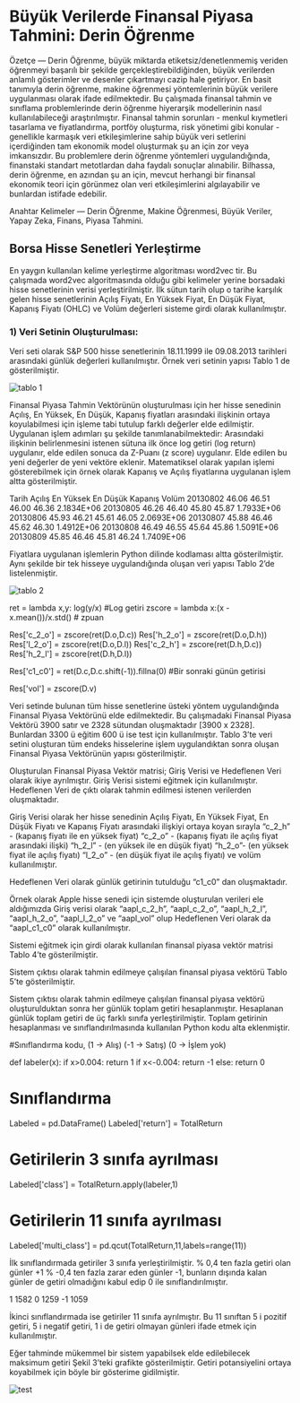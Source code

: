 # Büyük Verilerde Finansal Piyasa Tahmini: Derin Öğrenme

Özetçe — Derin Öğrenme, büyük miktarda etiketsiz/denetlenmemiş veriden öğrenmeyi başarılı bir şekilde gerçekleştirebildiğinden, büyük verilerden anlamlı gösterimler ve desenler çıkartmayı cazip hale getiriyor. En basit tanımıyla derin öğrenme, makine öğrenmesi yöntemlerinin büyük verilere uygulanması olarak ifade edilmektedir. Bu çalışmada finansal tahmin ve sınıflama problemlerinde derin öğrenme hiyerarşik modellerinin nasıl kullanılabileceği araştırılmıştır. Finansal tahmin sorunları - menkul kıymetleri tasarlama ve fiyatlandırma, portföy oluşturma, risk yönetimi gibi konular - genellikle karmaşık veri etkileşimlerine sahip büyük veri setlerini içerdiğinden tam ekonomik model oluşturmak şu an için zor veya imkansızdır. Bu problemlere derin öğrenme yöntemleri uygulandığında, finanstaki standart metotlardan daha faydalı sonuçlar alınabilir. Bilhassa, derin öğrenme, en azından şu an için, mevcut herhangi bir finansal ekonomik teori için görünmez olan veri etkileşimlerini algılayabilir ve bunlardan istifade edebilir. 

Anahtar Kelimeler — Derin Öğrenme, Makine Öğrenmesi, Büyük Veriler, Yapay Zeka, Finans, Piyasa Tahmini.



## Borsa Hisse Senetleri Yerleştirme

En yaygın kullanılan kelime yerleştirme algoritması word2vec tir. Bu çalışmada word2vec algoritmasında olduğu gibi kelimeler yerine borsadaki hisse senetlerinin verisi yerleştirilmiştir. İlk sütun tarih olup o tarihe karşılık gelen hisse senetlerinin Açılış Fiyatı, En Yüksek Fiyat, En Düşük Fiyat, Kapanış Fiyatı (OHLC) ve Volüm değerleri sisteme girdi olarak kullanılmıştır. 

### 1)	Veri Setinin Oluşturulması: 
Veri seti olarak S&P 500 hisse senetlerinin 18.11.1999 ile 09.08.2013 tarihleri arasındaki günlük değerleri kullanılmıştır. Örnek veri setinin yapısı Tablo 1 de gösterilmiştir.

![tablo 1](https://user-images.githubusercontent.com/29254495/29993032-0a803e60-8fb3-11e7-90c1-24d1e5b02d1c.PNG)


Finansal Piyasa Tahmin Vektörünün oluşturulması için her hisse senedinin Açılış, En Yüksek, En Düşük, Kapanış fiyatları arasındaki ilişkinin ortaya koyulabilmesi için işleme tabi tutulup farklı değerler elde edilmiştir. Uygulanan işlem adımları şu şekilde tanımlanabilmektedir: Arasındaki ilişkinin belirlenmesini istenen sütuna ilk önce log getiri (log return) uygulanır, elde edilen sonuca da Z-Puanı (z score) uygulanır. Elde edilen bu yeni değerler de yeni vektöre eklenir. Matematiksel olarak yapılan işlemi gösterebilmek için örnek olarak Kapanış ve Açılış fiyatlarına uygulanan işlem altta gösterilmiştir. 



Tarih	Açılış	En Yüksek	En Düşük	Kapanış	Volüm
20130802	46.06	46.51	46.00	46.36	2.1834E+06
20130805	46.26	46.40	45.80	45.87	1.7933E+06
20130806	45.93	46.21	45.61	46.05	2.0693E+06
20130807	45.88	46.46	45.62	46.30	1.4912E+06
20130808	46.49	46.55	45.64	45.86	1.5091E+06
20130809	45.85	46.46	45.81	46.24	1.7409E+06

Fiyatlara uygulanan işlemlerin Python dilinde kodlaması altta gösterilmiştir. Aynı şekilde bir tek hisseye uygulandığında oluşan veri yapısı Tablo 2’de listelenmiştir. 

![tablo 2](https://user-images.githubusercontent.com/29254495/29993801-06503da6-8fca-11e7-9c6a-d807594f3394.PNG)

ret = lambda x,y: log(y/x) #Log getiri 
zscore = lambda x:(x -x.mean())/x.std() # zpuan

Res['c_2_o'] = zscore(ret(D.o,D.c))
Res['h_2_o'] = zscore(ret(D.o,D.h))
Res['l_2_o'] = zscore(ret(D.o,D.l))
Res['c_2_h'] = zscore(ret(D.h,D.c))
Res['h_2_l'] = zscore(ret(D.h,D.l))

Res['c1_c0'] = ret(D.c,D.c.shift(-1)).fillna(0) #Bir sonraki günün getirisi 

Res['vol'] = zscore(D.v)


  Veri setinde bulunan tüm hisse senetlerine üsteki yöntem uygulandığında Finansal Piyasa Vektörünü elde edilmektedir. Bu çalışmadaki Finansal Piyasa Vektörü 3900 satır ve 2328 sütundan oluşmaktadır [3900 x 2328]. Bunlardan 3300 ü eğitim 600 ü ise test için kullanılmıştır. Tablo 3’te veri setini oluşturan tüm endeks hisselerine işlem uygulandıktan sonra oluşan Finansal Piyasa Vektörünün yapısı gösterilmiştir.

  Oluşturulan Finansal Piyasa Vektör matrisi; Giriş Verisi ve Hedeflenen Veri olarak ikiye ayrılmıştır. Giriş Verisi sistemi eğitmek için kullanılmıştır. Hedeflenen Veri de çıktı olarak tahmin edilmesi istenen verilerden oluşmaktadır.

  Giriş Verisi olarak her hisse senedinin Açılış Fiyatı, En Yüksek Fiyat, En Düşük Fiyatı ve Kapanış Fiyatı arasındaki ilişkiyi ortaya koyan sırayla “c_2_h” - (kapanış fiyatı ile en yüksek fiyat) “c_2_o” - (kapanış fiyatı ile açılış fiyat arasındaki ilişki) “h_2_l” -  (en yüksek ile en düşük fiyat) “h_2_o”- (en yüksek fiyat ile açılış fiyatı)  “l_2_o” -  (en düşük fiyat ile açılış fiyatı)  ve volüm kullanılmıştır. 


Hedeflenen Veri olarak günlük getirinin tutulduğu “c1_c0” dan oluşmaktadır.

Örnek olarak Apple hisse senedi için sistemde oluşturulan verileri ele aldığımızda Giriş verisi olarak “aapl_c_2_h”, “aapl_c_2_o”, “aapl_h_2_l”, “aapl_h_2_o”, “aapl_l_2_o” ve “aapl_vol” olup Hedeflenen Veri olarak da “aapl_c1_c0” olarak kullanılmıştır. 

Sistemi eğitmek için girdi olarak kullanılan finansal piyasa vektör matrisi Tablo 4’te gösterilmiştir.

Sistem çıktısı olarak tahmin edilmeye çalışılan finansal piyasa vektörü Tablo 5’te gösterilmiştir.

Sistem çıktısı olarak tahmin edilmeye çalışılan finansal piyasa vektörü oluşturulduktan sonra her günlük toplam getiri hesaplanmıştır. Hesaplanan günlük toplam getiri de üç farklı sınıfa yerleştirilmiştir. Toplam getirinin hesaplanması ve sınıflandırılmasında kullanılan Python kodu alta eklenmiştir.

#Sınıflandırma kodu, 
(1 -> Alış) (-1 -> Satış) (0 -> İşlem yok)

def labeler(x):
    if x>0.004:
        return 1
    if x<-0.004:
        return -1
    else:
        return 0


# Sınıflandırma
Labeled = pd.DataFrame()
Labeled['return'] = TotalReturn


# Getirilerin 3 sınıfa ayrılması
Labeled['class'] = TotalReturn.apply(labeler,1)


# Getirilerin 11 sınıfa ayrılması
Labeled['multi_class'] = pd.qcut(TotalReturn,11,labels=range(11))

İlk sınıflandırmada getiriler 3 sınıfa yerleştirilmiştir. % 0,4 ten fazla getiri olan günler +1 % -0,4 ten fazla zarar eden günler -1, bunların dışında kalan günler de getiri olmadığını kabul edip 0 ile sınıflandırılmıştır.

1    1582
0    1259
-1    1059

İkinci sınıflandırmada ise getiriler 11 sınıfa ayrılmıştır. Bu 11 sınıftan 5 i pozitif getiri, 5 i negatif getiri, 1 i de getiri olmayan günleri ifade etmek için kullanılmıştır.

Eğer tahminde mükemmel bir sistem yapabilsek elde edilebilecek maksimum getiri Şekil 3’teki grafikte gösterilmiştir. Getiri potansiyelini ortaya koyabilmek için böyle bir gösterime gidilmiştir.



![test](https://user-images.githubusercontent.com/29254495/29874405-5859908e-8d9f-11e7-8ce7-f797fb2b44dd.PNG)
